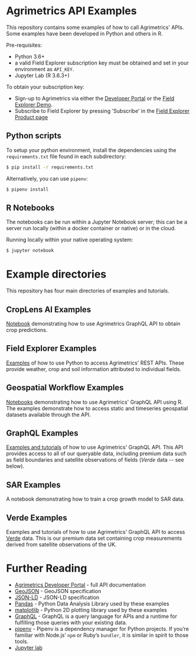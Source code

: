 # Agrimetrics API Examples

This repository contains some examples of how to call Agrimetrics' APIs. Some examples have been developed in Python and others in R.

Pre-requisites:
* Python 3.6+
* a valid Field Explorer subscription key must be obtained and set in your environment as `API_KEY`.
* Jupyter Lab (R 3.6.3+)

To obtain your subscription key:
* Sign-up to Agrimetrics via either the [Developer Portal](https://developer.agrimetrics.co.uk) or the [Field Explorer Demo](https://app.agrimetrics.co.uk).
* Subscribe to Field Explorer by pressing 'Subscribe' in the [Field Explorer Product page](https://developer.agrimetrics.co.uk/products/field-explorer)

## Python scripts

To setup your python environment, install the dependencies using the `requirements.txt` file found in each subdirectory:

```bash
$ pip install -r requirements.txt
```

Alternatively, you can use `pipenv`:

```bash
$ pipenv install
```

## R Notebooks

The notebooks can be run within a Jupyter Notebook server; this can be a server run locally (within a docker container or native) or in the cloud.

Running locally within your native operating system:

```bash
$ jupyter notebook
```

# Example directories

This repository has four main directories of examples and tutorials.

## CropLens AI Examples
[Notebook](./croplens-ai-examples/croplens_ai.ipynb) demonstrating how to use Agrimetrics GraphQL API
to obtain crop predictions.

## Field Explorer Examples

[Examples](./field-explorer-examples/README.md) of how to use Python to access Agrimetrics' REST APIs. These
provide weather, crop and soil information attributed to individual
fields.

## Geospatial Workflow Examples

[Notebooks](./geospatial-workflow-examples/README.md) demonstrating how to use Agrimetrics' GraphQL API using R.
The examples demonstrate how to access static and timeseries geospatial datasets available through the API.

## GraphQL Examples

[Examples and tutorials](./graphql-examples/README.md) of how to use Agrimetrics' GraphQL API. This
API provides access to all of our queryable data, including premium
data such as field boundaries and satellite observations of fields
(*Verde* data -- see below).

## SAR Examples

A notebook demonstrating how to train a crop growth model to SAR data.

## Verde Examples

Examples and tutorials of how to use Agrimetrics' GraphQL API to
access [Verde](https://app.agrimetrics.co.uk/#/catalog/data-sets/fdebcd1d-9324-401d-b229-fbd21483e584) data. This is our premium data set containing crop measurements derived from satellite observations of the UK.

# Further Reading

* [Agrimetrics Developer Portal](https://developer.agrimetrics.co.uk/docs/services/) - full API documentation
* [GeoJSON](https://geojson.org/) - GeoJSON specification
* [JSON-LD](https://json-ld.org/) - JSON-LD specification
* [Pandas](https://pandas.pydata.org/) - Python Data Analysis Library used by these examples
* [matplotlib](https://matplotlib.org/gallery/index.html) - Python 2D plotting library used by these examples
* [GraphQL](https://graphql.org/) - GraphQL is a query language for APIs and a runtime for fulfilling those queries with your existing data.
* [pipenv](https://pipenv-fork.readthedocs.io/en/latest/) - Pipenv is a dependency manager for Python projects. If you’re familiar with Node.js’ `npm` or Ruby’s `bundler`, it is similar in spirit to those tools.
* [Jupyter lab](https://jupyterlab.readthedocs.io/en/stable/getting_started/installation.html)